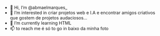 - 👋 Hi, I’m @abmaelmarques_
- 👀 I’m interested in criar projetos web e I.A e encontrar amigos criativos que gostem de projetos audaciosos...
- 🌱 I’m currently learning HTML
- 📫 to reach me é só to go in baixo da minha foto 

<!---
abmaelmarques/abmaelmarques is a ✨ special ✨ repository because its `README.md` (this file) appears on your GitHub profile.
You can click the Preview link to take a look at your changes.
--->
